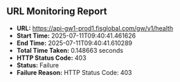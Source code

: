 ## URL Monitoring Report

- **URL:** https://api-gw1-prod1.fisglobal.com/gw/v1/health
- **Start Time:** 2025-07-11T09:40:41.461626
- **End Time:** 2025-07-11T09:40:41.610289
- **Total Time Taken:** 0.148663 seconds
- **HTTP Status Code:** 403
- **Status:** Failure
- **Failure Reason:** HTTP Status Code: 403
